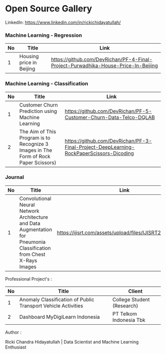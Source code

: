 # Open Source Gallery



LinkedIn: https://www.linkedin.com/in/rickichidayatullah/




### Machine Learning - Regression 

No |  Title  | Link | 
------|--------|---------------|
1|Housing price in Beijing | https://github.com/DevRichan/PF-4-Final-Project-Purwadhika-House-Price-In-Beijing | 




### Machine Learning - Classification
No |  Title  | Link | 
------|--------|---------------|
1|Customer Churn Prediction using Machine Learning |https://github.com/DevRichan/PF-5-Customer-Churn-Data-Telco-DQLAB|
2|The Aim of This Program is to Recognize 3 Images in The Form of Rock Paper Scissors) |https://github.com/DevRichan/PF-3-Final-Project-DeepLearning-RockPaperScissors-Dicoding|



### Journal 
No |  Title  | Link |
------|--------|---------------|
1|Convolutional Neural Network Architecture and Data Augmentation for Pneumonia Classification from Chest X-Rays Images|https://ijisrt.com/assets/upload/files/IJISRT20FEB134.pdf|



Professional Project's : 

No | Title | Client | 
------|--------|---------------|
1| Anomaly Classification of Public Transport Vehicle Activities  | College Student (Research) |
2| Dashboard MyDigiLearn Indonesia  | PT Telkom Indonesia Tbk |


Author : 

Ricki Chandra Hidayatullah | Data Scientist and Machine Learning Enthusiast
